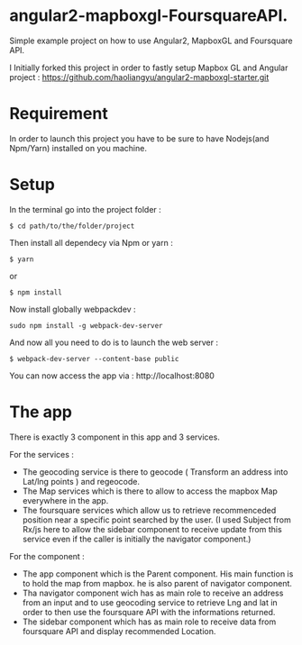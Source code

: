 # angular2-mapboxgl-FoursquareAPI.

Simple example project on how to use Angular2, MapboxGL and Foursquare API.

I Initially forked this project in order to fastly setup Mapbox GL and Angular project : https://github.com/haoliangyu/angular2-mapboxgl-starter.git


# Requirement

In order to launch this project you have to be sure to have Nodejs(and Npm/Yarn) installed on you machine.

# Setup

In the terminal go into the project folder :

```
$ cd path/to/the/folder/project
```

Then install all dependecy via Npm or yarn :

```
$ yarn 
```

or

```
$ npm install
```

Now install globally webpackdev :

```
sudo npm install -g webpack-dev-server 
```

And now all you need to do is to launch the web server :

```
$ webpack-dev-server --content-base public
```

You can now access the app via : http://localhost:8080


# The app 

There is exactly 3 component in this app and 3 services.

For the services :

- The geocoding service is there to geocode ( Transform an address into Lat/lng points ) and regeocode.
- The Map services which is there to allow to access the mapbox Map everywhere in the app.
- The foursquare services which allow us to retrieve recommenceded position near a specific point searched by the user.
(I used Subject from Rx/js here to allow the sidebar component to receive update from this service even if the caller is initially the navigator component.)

For the component :

- The app component which is the Parent component. His main function is to hold the map from mapbox. he is also parent of navigator component.
- Tha navigator component wich has as main role to receive an address from an input and to use geocoding service to retrieve Lng and lat in order to then use the foursquare API with the informations returned.
- The sidebar component which has as main role to receive data from foursquare API and display recommended Location.
